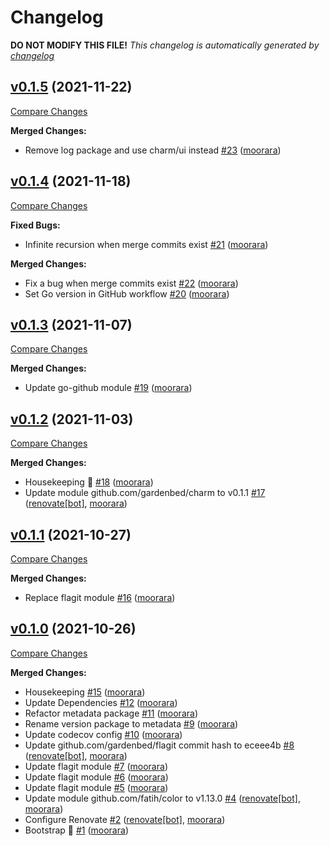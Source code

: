 # Changelog

**DO NOT MODIFY THIS FILE!**
*This changelog is automatically generated by [changelog](https://github.com/gardenbed/changelog)*


## [v0.1.5](https://github.com/gardenbed/changelog/tree/v0.1.5) (2021-11-22)

[Compare Changes](https://github.com/gardenbed/changelog/compare/v0.1.4...v0.1.5)

**Merged Changes:**

  - Remove log package and use charm/ui instead [#23](https://github.com/gardenbed/changelog/pull/23) ([moorara](https://github.com/moorara))


## [v0.1.4](https://github.com/gardenbed/changelog/tree/v0.1.4) (2021-11-18)

[Compare Changes](https://github.com/gardenbed/changelog/compare/v0.1.3...v0.1.4)

**Fixed Bugs:**

  - Infinite recursion when merge commits exist [#21](https://github.com/gardenbed/changelog/issues/21) ([moorara](https://github.com/moorara))

**Merged Changes:**

  - Fix a bug when merge commits exist [#22](https://github.com/gardenbed/changelog/pull/22) ([moorara](https://github.com/moorara))
  - Set Go version in GitHub workflow [#20](https://github.com/gardenbed/changelog/pull/20) ([moorara](https://github.com/moorara))


## [v0.1.3](https://github.com/gardenbed/changelog/tree/v0.1.3) (2021-11-07)

[Compare Changes](https://github.com/gardenbed/changelog/compare/v0.1.2...v0.1.3)

**Merged Changes:**

  - Update go-github module [#19](https://github.com/gardenbed/changelog/pull/19) ([moorara](https://github.com/moorara))


## [v0.1.2](https://github.com/gardenbed/changelog/tree/v0.1.2) (2021-11-03)

[Compare Changes](https://github.com/gardenbed/changelog/compare/v0.1.1...v0.1.2)

**Merged Changes:**

  - Housekeeping 🧹 [#18](https://github.com/gardenbed/changelog/pull/18) ([moorara](https://github.com/moorara))
  - Update module github.com/gardenbed/charm to v0.1.1 [#17](https://github.com/gardenbed/changelog/pull/17) ([renovate[bot]](https://github.com/apps/renovate), [moorara](https://github.com/moorara))


## [v0.1.1](https://github.com/gardenbed/changelog/tree/v0.1.1) (2021-10-27)

[Compare Changes](https://github.com/gardenbed/changelog/compare/v0.1.0...v0.1.1)

**Merged Changes:**

  - Replace flagit module [#16](https://github.com/gardenbed/changelog/pull/16) ([moorara](https://github.com/moorara))


## [v0.1.0](https://github.com/gardenbed/changelog/tree/v0.1.0) (2021-10-26)

[Compare Changes](https://github.com/gardenbed/changelog/compare/35700b8ec920e12faa483c474dd15124f0d34daf...v0.1.0)

**Merged Changes:**

  - Housekeeping [#15](https://github.com/gardenbed/changelog/pull/15) ([moorara](https://github.com/moorara))
  - Update Dependencies [#12](https://github.com/gardenbed/changelog/pull/12) ([moorara](https://github.com/moorara))
  - Refactor metadata package [#11](https://github.com/gardenbed/changelog/pull/11) ([moorara](https://github.com/moorara))
  - Rename version package to metadata [#9](https://github.com/gardenbed/changelog/pull/9) ([moorara](https://github.com/moorara))
  - Update codecov config [#10](https://github.com/gardenbed/changelog/pull/10) ([moorara](https://github.com/moorara))
  - Update github.com/gardenbed/flagit commit hash to eceee4b [#8](https://github.com/gardenbed/changelog/pull/8) ([renovate[bot]](https://github.com/apps/renovate), [moorara](https://github.com/moorara))
  - Update flagit module [#7](https://github.com/gardenbed/changelog/pull/7) ([moorara](https://github.com/moorara))
  - Update flagit module [#6](https://github.com/gardenbed/changelog/pull/6) ([moorara](https://github.com/moorara))
  - Update flagit module [#5](https://github.com/gardenbed/changelog/pull/5) ([moorara](https://github.com/moorara))
  - Update module github.com/fatih/color to v1.13.0 [#4](https://github.com/gardenbed/changelog/pull/4) ([renovate[bot]](https://github.com/apps/renovate), [moorara](https://github.com/moorara))
  - Configure Renovate [#2](https://github.com/gardenbed/changelog/pull/2) ([renovate[bot]](https://github.com/apps/renovate), [moorara](https://github.com/moorara))
  - Bootstrap 🚀 [#1](https://github.com/gardenbed/changelog/pull/1) ([moorara](https://github.com/moorara))


